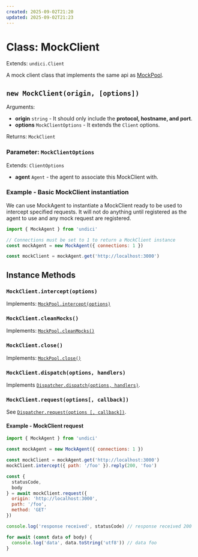 ```yaml
---
created: 2025-09-02T21:20
updated: 2025-09-02T21:23
---
```

# Class: MockClient

Extends: `undici.Client`

A mock client class that implements the same api as [MockPool](/docs/docs/api/MockPool.md).

## `new MockClient(origin, [options])`

Arguments:

* **origin** `string` - It should only include the **protocol, hostname, and port**.
* **options** `MockClientOptions` - It extends the `Client` options.

Returns: `MockClient`

### Parameter: `MockClientOptions`

Extends: `ClientOptions`

* **agent** `Agent` - the agent to associate this MockClient with.

### Example - Basic MockClient instantiation

We can use MockAgent to instantiate a MockClient ready to be used to intercept specified requests. It will not do anything until registered as the agent to use and any mock request are registered.

```js
import { MockAgent } from 'undici'

// Connections must be set to 1 to return a MockClient instance
const mockAgent = new MockAgent({ connections: 1 })

const mockClient = mockAgent.get('http://localhost:3000')
```

## Instance Methods

### `MockClient.intercept(options)`

Implements: [`MockPool.intercept(options)`](/docs/docs/api/MockPool.md#mockpoolinterceptoptions)

### `MockClient.cleanMocks()`

Implements: [`MockPool.cleanMocks()`](/docs/docs/api/MockPool.md#mockpoolcleanmocks)

### `MockClient.close()`

Implements: [`MockPool.close()`](/docs/docs/api/MockPool.md#mockpoolclose)

### `MockClient.dispatch(options, handlers)`

Implements [`Dispatcher.dispatch(options, handlers)`](/docs/docs/api/Dispatcher.md#dispatcherdispatchoptions-handler).

### `MockClient.request(options[, callback])`

See [`Dispatcher.request(options [, callback])`](/docs/docs/api/Dispatcher.md#dispatcherrequestoptions-callback).

#### Example - MockClient request

```js
import { MockAgent } from 'undici'

const mockAgent = new MockAgent({ connections: 1 })

const mockClient = mockAgent.get('http://localhost:3000')
mockClient.intercept({ path: '/foo' }).reply(200, 'foo')

const {
  statusCode,
  body
} = await mockClient.request({
  origin: 'http://localhost:3000',
  path: '/foo',
  method: 'GET'
})

console.log('response received', statusCode) // response received 200

for await (const data of body) {
  console.log('data', data.toString('utf8')) // data foo
}
```
